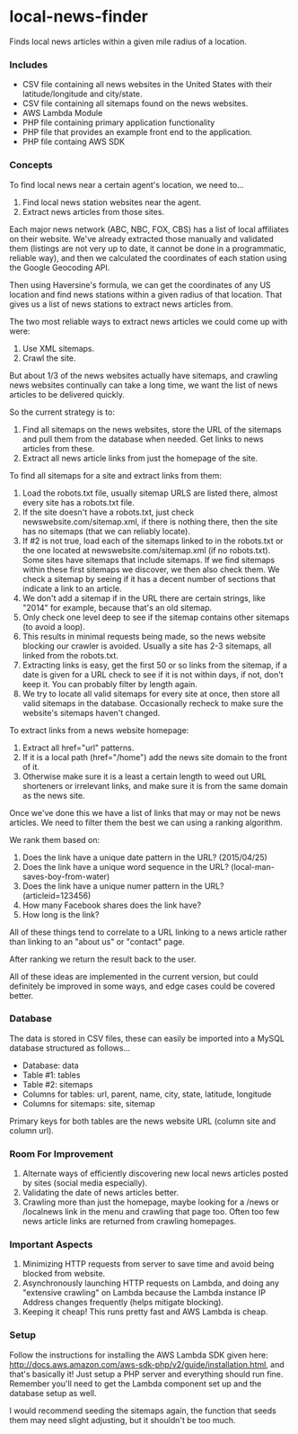# local-news-finder
Finds local news articles within a given mile radius of a location.
### Includes
* CSV file containing all news websites in the United States with their latitude/longitude and city/state.
* CSV file containing all sitemaps found on the news websites.
* AWS Lambda Module
* PHP file containing primary application functionality
* PHP file that provides an example front end to the application.
* PHP file containg AWS SDK

### Concepts
To find local news near a certain agent's location, we need to...
1. Find local news station websites near the agent.
2. Extract news articles from those sites.

Each major news network (ABC, NBC, FOX, CBS) has a list of local affiliates on their website. We've already extracted those manually and validated them (listings are not very up to date, it cannot be done in a programmatic, reliable way), and then we calculated the coordinates of each station using the Google Geocoding API.

Then using Haversine's formula, we can get the coordinates of any US location and find news stations within a given radius of that location. That gives us a list of news stations to extract news articles from.

The two most reliable ways to extract news articles we could come up with were:

1. Use XML sitemaps.
2. Crawl the site.

But about 1/3 of the news websites actually have sitemaps, and crawling news websites continually can take a long time, we want the list of news articles to be delivered quickly.

So the current strategy is to:

1. Find all sitemaps on the news websites, store the URL of the sitemaps and pull them from the database when needed. Get links to news articles from these.
2. Extract all news article links from just the homepage of the site.

To find all sitemaps for a site and extract links from them:

1. Load the robots.txt file, usually sitemap URLS are listed there, almost every site has a robots.txt file.
2. If the site doesn't have a robots.txt, just check newswebsite.com/sitemap.xml, if there is nothing there, then the site has no sitemaps (that we can reliably locate).
3. If #2 is not true, load each of the sitemaps linked to in the robots.txt or the one located at newswebsite.com/sitemap.xml (if no robots.txt). Some sites have sitemaps that include sitemaps. If we find sitemaps within these first sitemaps we discover, we then also check them. We check a sitemap by seeing if it has a decent number of <url> sections that indicate a link to an article.
4. We don't add a sitemap if in the URL there are certain strings, like "2014" for example, because that's an old sitemap.
5. Only check one level deep to see if the sitemap contains other sitemaps (to avoid a loop).
6. This results in minimal requests being made, so the news website blocking our crawler is avoided. Usually a site has 2-3 sitemaps, all linked from the robots.txt.
7. Extracting links is easy, get the first 50 or so links from the sitemap, if a date is given for a URL check to see if it is not within days, if not, don't keep it. You can probably filter by length again.
8. We try to locate all valid sitemaps for every site at once, then store all valid sitemaps in the database. Occasionally recheck to make sure the website's sitemaps haven't changed.

To extract links from a news website homepage:

1. Extract all href="url" patterns.
2. If it is a local path (href="/home") add the news site domain to the front of it.
3. Otherwise make sure it is a least a certain length to weed out URL shorteners or irrelevant links, and make sure it is from the same domain as the news site.

Once we've done this we have a list of links that may or may not be news articles. We need to filter them the best we can using a ranking algorithm.

We rank them based on:
1. Does the link have a unique date pattern in the URL? (2015/04/25)
2. Does the link have a unique word sequence in the URL? (local-man-saves-boy-from-water)
3. Does the link have a unique numer pattern in the URL? (articleid=123456)
4. How many Facebook shares does the link have?
5. How long is the link?

All of these things tend to correlate to a URL linking to a news article rather than linking to an "about us" or "contact" page.

After ranking we return the result back to the user.

All of these ideas are implemented in the current version, but could definitely be improved in some ways, and edge cases could be covered better.

### Database
The data is stored in CSV files, these can easily be imported into a MySQL database structured as follows...
* Database: data
* Table #1: tables
* Table #2: sitemaps
* Columns for tables: url, parent, name, city, state, latitude, longitude
* Columns for sitemaps: site, sitemap

Primary keys for both tables are the news website URL (column site and column url).
### Room For Improvement
1. Alternate ways of efficiently discovering new local news articles posted by sites (social media especially).
2. Validating the date of news articles better.
3. Crawling more than just the homepage, maybe looking for a /news or /localnews link in the menu and crawling that page too. Often too few news article links are returned from crawling homepages.

### Important Aspects
1. Minimizing HTTP requests from server to save time and avoid being blocked from website.
2. Asynchronously launching HTTP requests on Lambda, and doing any "extensive crawling" on Lambda because the Lambda instance IP Address changes frequently (helps mitigate blocking).
3. Keeping it cheap! This runs pretty fast and AWS Lambda is cheap.

### Setup
Follow the instructions for installing the AWS Lambda SDK given here: http://docs.aws.amazon.com/aws-sdk-php/v2/guide/installation.html, and that's basically it! Just setup a PHP server and everything should run fine. Remember you'll need to get the Lambda component set up and the database setup as well.

I would recommend seeding the sitemaps again, the function that seeds them may need slight adjusting, but it shouldn't be too much.

